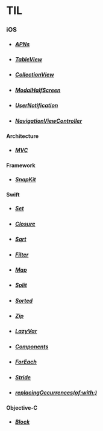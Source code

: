 # **TIL**

### **iOS**

* ##### [APNs](./iOS/APNs/APNs.md)
* ##### [TableView](./iOS/MVC/MVCwithModel.md)
* ##### [CollectionView](./iOS/MVC/MVCwithModel.md)
* ##### [ModalHalfScreen](./iOS/MVC/MVCwithModel.md)
* ##### [UserNotification](./iOS/MVC/MVCwithModel.md)
* ##### [NavigationViewController](./MVC/MVCwithModel.md)


#### Architecture
* ##### [MVC](./iOS/MVC/MVCwithModel.md)

#### Framework

* ##### [SnapKit](./iOS/SnapKit/SnapKit.md)

#### Swift

* ##### [Set](./Swift/Set/Set.md)
* ##### [Closure](./Swift/Closure/Closure.md)
* ##### [Sqrt](./Swift/Sqrt/Sqrt.md)
* ##### [Filter](./Swift/Filter/Filter.md)
* ##### [Map](./Swift/Map/Map.md)
* ##### [Split](./Swift/Split/Split.md)
* ##### [Sorted](./Swift/Sorted/Sorted.md)
* ##### [Zip](./Swift/Zip/Zip.md)
* ##### [LazyVar](./Swift/LazyVar/LazyVar.md)
* ##### [Components](./Swift/Components/Components.md)
* ##### [ForEach](./Swift/ForEach/ForEach.md)
* ##### [Stride](./Swift/Stride/Stride.md)
* ##### [replacingOccurrences(of:with:)](./Swift/replacingOccurrences(of:with:)/replacingOccurrences(of:with:).md)

#### Objective-C

* ##### [Block](./Objective-C/Block/Block.md)
